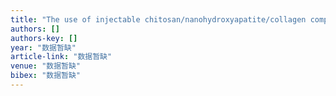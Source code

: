 ```yaml
---
title: "The use of injectable chitosan/nanohydroxyapatite/collagen composites with bone marrow mesenchymal stem cells to promote ectopic bone formation in vivo"
authors: []
authors-key: []
year: "数据暂缺"
article-link: "数据暂缺"
venue: "数据暂缺"
bibex: "数据暂缺"
---
```

